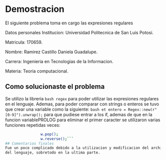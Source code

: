 # Demostracion
El siguiente problema toma en cargo las expresiones regulares

Datos personales
Institucion: Universidad Politecnica de San Luis Potosi.

Matricula: 170659.

Nombre: Ramirez Castillo Daniela Guadalupe.

Carrera: Ingenieria en Tecnologias de la Informacion.

Materia: Teoria computacional.

## Como solucionaste el problema
Se utilizo la libreria ```bash regex``` para poder utilizar las expresiones regulares en el lenguaje.
Ademas, para poder comparar con strings o enteros se tuvo que crear una variable como la siguiente: ```bash et entero = Regex::new(r"[0-9]").unwrap();```
para que pudiese entrar a los if, ademas de que en la funcion variablePROLOG para eliminar el primer caracter se utilizaron
varias funciones repetidas veces:
```bash w.reverse(); 
                w.pop();
                w.reverse();```
## Comentarios finales
Fue un poco complicado debido a la utilizacion y modificacion del archivo CARGO.toml, ademas de que no se cuenta con mucha documentacion
del lenguaje, sobretodo en la ultima parte.
